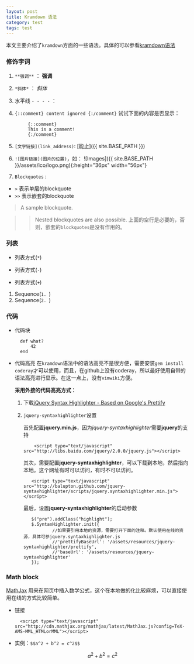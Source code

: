 ```yaml
---
layout: post
title: Kramdown 语法
category: test
tags: test
---
```


本文主要介绍了`kramdown`方面的一些语法。具体的可以参看[kramdown语法](http://kramdown.gettalong.org/syntax.html)

### 修饰字词
1. `**强调**`	：	**强调**
2. `*斜体*`		： 	*斜体*
3. 水平线 `- - - -` ： 
4. `{::comment} content ignored {:/comment}`
     试试下面的内容是否显示：

        	{::comment}
        	This is a comment!
        	{:/comment}


5. `[文字链接](link_address)`: [能止]({{ site.BASE_PATH }})
6. 
    `![图片链接](图片的位置)`，如：
	![Images]({{ site.BASE_PATH }}/assets/ico/logo.png){:height="36px" width="56px"}

7. `Blockquotes` :

- `>`	表示单层的blockquote
- `>>`	表示嵌套的blockquote

>A sample blockquote.

>>Nested blockquotes are also possible.
>>上面的空行是必要的，否则，嵌套的`blockquotes`是没有作用的。

### 列表

* 列表方式(`*`)
- 列表方式(`-`)
+ 列表方式(`+`)

1. Sequence(`1. `)
2. Sequence(`2. `)

### 代码

- 代码块

		def what?
			42
		end	

- 代码高亮
  在`kramdown`语法中的语法高亮不是很方便，需要安装`gem install coderay`才可以使用，而且，在github上没有coderay，所以最好使用自带的语法高亮进行显示。在这一点上，没有`vimwiki`方便。

  **采用外接的代码高亮方式：**

  1. 下载[jQuery Syntax Highlighter - Based on Google's Prettify](http://balupton.github.io/jquery-syntaxhighlighter/demo/)
  
  2. `jquery-syntaxhighlighter`设置
 
	   首先配置**jquery.min.js**，因为*jquery-syntaxhighlighter*需要**jquery**的支持

             <script type="text/javascript" src="http://libs.baidu.com/jquery/2.0.0/jquery.js"></script>
	      
	   其次，需要配置**jquery-syntaxhighlighter**，可以下载到本地，然后指向本地。这个网址有时可以访问，有时不可以访问。
            
            <script type="text/javascript" src="http://balupton.github.com/jquery-syntaxhighlighter/scripts/jquery.syntaxhighlighter.min.js"></script>

	   最后，设置**jquery-syntaxhighlighter**的启动参数

            $("pre").addClass("highlight");
            $.SyntaxHighlighter.init({
                    //如果要引用本地的资源，需要打开下面的注释。默认使用在线的资源，具体可参jquery.syntaxhighlighter.js
                    //'prettifyBaseUrl': '/assets/resources/jquery-syntaxhighlighter/prettify',
                    //'baseUrl': '/assets/resources/jquery-syntaxhighlighter'
            });


### Math block

[MathJax](http://www.mathjax.org/) 用来在网页中插入数学公式，这个在本地做的化比较麻烦，可以直接使用在线的方式比较简单。

- 链接	

		<script type="text/javascript" src="http://cdn.mathjax.org/mathjax/latest/MathJax.js?config=TeX-AMS-MML_HTMLorMML"></script>

- 实例：`$$a^2 + b^2 = c^2$$` 

  $$a^2 + b^2 = c^2$$